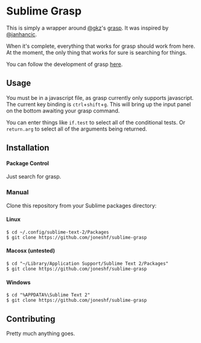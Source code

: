 # Sublime Grasp

This is simply a wrapper around [@gkz][gkz]'s [grasp][grasp].
It was inspired by [@janhancic][janhancic].

When it's complete, everything that works for grasp should work from here.
At the moment, the only thing that works for sure is searching for things.

You can follow the development of grasp [here][grasp-github].

## Usage

You must be in a javascript file, as grasp currently only supports javascript.
The current key binding is `ctrl`+`shift`+`g`.
This will bring up the input panel on the bottom awaiting your grasp command.

You can enter things like `if.test` to select all of the conditional tests.
Or `return.arg` to select all of the arguments being returned.

## Installation

#### Package Control

Just search for grasp.

### Manual

Clone this repository from your Sublime packages directory:

#### Linux

```
$ cd ~/.config/sublime-text-2/Packages
$ git clone https://github.com/joneshf/sublime-grasp
```

#### Macosx (untested)

```
$ cd "~/Library/Application Support/Sublime Text 2/Packages"
$ git clone https://github.com/joneshf/sublime-grasp
```

#### Windows

```
$ cd "%APPDATA%\Sublime Text 2"
$ git clone https://github.com/joneshf/sublime-grasp
```

## Contributing

Pretty much anything goes.

[gkz]: https://github.com/gkz
[grasp]: http://graspjs.com/
[grasp-github]: https://github.com/gkz/grasp
[janhancic]: https://github.com/janhancic